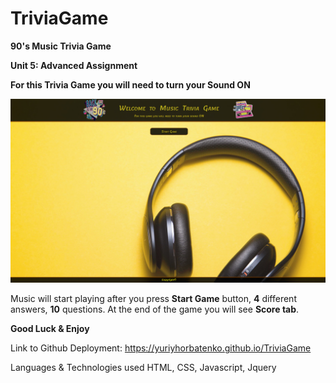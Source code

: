 # TriviaGame

**90's Music Trivia Game**

**Unit 5: Advanced Assignment**

**For this Trivia Game you will need to turn your Sound ON**

![](img/screen.jpg)

Music will start playing after you press **Start Game** button, **4** different answers, **10** questions. At the end of the game you will see  **Score tab**.

**Good Luck & Enjoy**

Link to Github Deployment:
https://yuriyhorbatenko.github.io/TriviaGame

Languages & Technologies used
HTML, CSS, Javascript, Jquery 